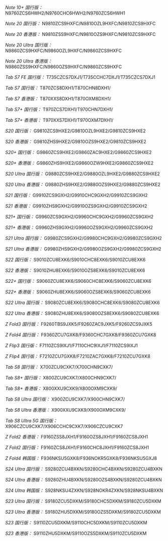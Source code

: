 *Note 10+ 国行版：*
N9760ZCS6HWH2/N9760CHC6HWH2/N9760ZCS6HWH1

*Note 20 国行版：*
N9810ZCS9HXFC/N9810OZL9HXFC/N9810ZCS9HXFC

*Note 20 香港版：*
N9810ZSS9HXFC/N9810OZS9HXFC/N9810ZCS9HXFC

*Note 20 Ultra 国行版：*
N9860ZCS9HXFC/N9860OZL9HXFC/N9860ZCS9HXFC

*Note 20 Ultra 香港版：*
N9860ZSS9HXFC/N9860OZS9HXFC/N9860ZCS9HXFC

*Tab S7 FE 国行版：*
T735CZCS7DXJ1/T735CCHC7DXJ1/T735CZCS7DXJ1

*Tab S7 国行版：*
T870ZCS8DXH1/T870CHN8DXH1/

*Tab S7 香港版：*
T870XXS8DXH1/T870OXM8DXH1/

*Tab S7+ 国行版：*
T970ZCS7DXH1/T970CHN7DXH1/

*Tab S7+ 香港版：*
T970XXS7DXH1/T970OXM7DXH1/

*S20 国行版：*
G9810ZCS9HXE2/G9810OZL9HXE2/G9810ZCS9HXE2

*S20 香港版：*
G9810ZHS9HXE2/G9810OZS9HXE2/G9810ZCS9HXE2

*S20+ 国行版：*
G9860ZCS9HXE2/G9860ZAC9HXE2/G9860ZCS9HXE2

*S20+ 香港版：*
G9860ZHS9HXE2/G9860OZW9HXE2/G9860ZCS9HXE2

*S20 Ultra 国行版：*
G9880ZCS9HXE2/G9880OZL9HXE2/G9880ZCS9HXE2

*S20 Ultra 香港版：*
G9880ZHS9HXE2/G9880OZS9HXE2/G9880ZCS9HXE2

*S21 国行版：*
G9910ZCS9GXH2/G9910CHC9GXH2/G9910ZCS9GXH2

*S21 香港版：*
G9910ZHS9GXH2/G9910OZS9GXH2/G9910ZCS9GXH2

*S21+ 国行版：*
G9960ZCS9GXH2/G9960CHC9GXH2/G9960ZCS9GXH2

*S21+ 香港版：*
G9960ZHS9GXH2/G9960OZS9GXH2/G9960ZCS9GXH2

*S21 Ultra 国行版：*
G9980ZCS9GXH2/G9980CHC9GXH2/G9980ZCS9GXH2

*S21 Ultra 香港版：*
G9980ZHS9GXH2/G9980OZS9GXH2/G9980ZCS9GXH2

*S22 国行版：*
S9010ZCU8EXK6/S9010CHC8EXK6/S9010ZCU8EXK6

*S22 香港版：*
S9010ZHU8EXK6/S9010OZS8EXK6/S9010ZCU8EXK6

*S22+ 国行版：*
S9060ZCU8EXK6/S9060CHC8EXK6/S9060ZCU8EXK6

*S22+ 香港版：*
S9060ZHU8EXK6/S9060OZS8EXK6/S9060ZCU8EXK6

*S22 Ultra 国行版：*
S9080ZCU8EXK6/S9080CHC8EXK6/S9080ZCU8EXK6

*S22 Ultra 香港版：*
S9080ZHU8EXK6/S9080OZS8EXK6/S9080ZCU8EXK6

*Z Fold3 国行版：*
F9260TBS9JXK5/F9260ZAC9JXK5/F9260ZCS9JXK5

*Z Fold4 国行版：*
F9360ZCU7GXK8/F9360CHC7GXK8/F9360ZCU7GXK8

*Z Flip3 国行版：*
F7110ZCS9IXJ1/F7110CHC9IXJ1/F7110ZCS9IXJ1

*Z Flip4 国行版：*
F7210ZCU7GXK8/F7210ZAC7GXK8/F7210ZCU7GXK8

*Tab S8 国行版：*
X700ZCU9CXK7/X700CHN9CXK7/

*Tab S8+ 国行版：*
X800ZCU9CXK7/X800CHN9CXK7/

*Tab S8+ 香港版：*
X800XXU9CXK9/X800OXM9CXK9/

*Tab S8 Ultra 国行版：*
X900ZCU9CXK7/X900CHN9CXK7/

*Tab S8 Ultra 香港版：*
X900XXU9CXK9/X900OXM9CXK9/

*Tab S8 Ultra 5G 国行版：*
X906CZCU9CXK7/X906CCHC9CXK7/X906CZCU9CXK7

*Z Fold2 香港版：*
F9160ZSS8JXH1/F9160OZS8JXH1/F9160ZCS8JXH1

*Z Fold2 国行版：*
F9160ZCS8JXH1/F9160CHC8JXH1/F9160ZCS8JXH1

*Z Fold4 韩国版：*
F936NKSU5GXK8/F936NOKR5GXK8/F936NKSU5GXJ8

*S24 Ultra 国行版：*
S9280ZCU4BXKN/S9280CHC4BXKN/S9280ZCU4BXKN

*S24 Ultra 香港版：*
S9280ZHU4BXKN/S9280OZS4BXKN/S9280ZCU4BXKN

*S24 Ultra 韩国版：*
S928NKSU4ZXKN/S928NOKR4ZXKN/S928NKSU4BXKN

*S23 Ultra 国行版：*
S9180ZCU5DXKM/S9180CHC5DXKM/S9180ZCU5DXKM

*S23 Ultra 香港版：*
S9180ZHU5DXKM/S9180OZS5DXKM/S9180ZCU5DXKM

*S23 国行版：*
S9110ZCU5DXKM/S9110CHC5DXKM/S9110ZCU5DXKM

*S23 香港版：*
S9110ZHU5DXKM/S9110OZS5DXKM/S9110ZCU5DXKM

